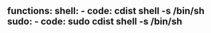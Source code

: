 functions:
  shell:
    - code: cdist shell -s /bin/sh
  sudo:
    - code: sudo cdist shell -s /bin/sh
---
